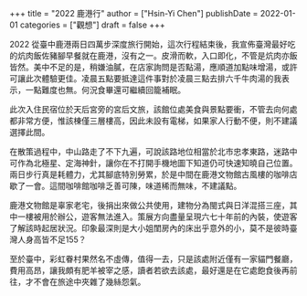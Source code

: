 +++
title = "2022 鹿港行"
author = ["Hsin-Yi Chen"]
publishDate = 2022-01-01
categories = ["觀想"]
draft = false
+++

2022 從臺中鹿港兩日四萬步深度旅行開始，這次行程結束後，我宣佈臺灣最好吃的炕肉飯佐豬腳早餐就在鹿港，沒有之一。皮滑而軟，入口即化，不管是炕肉亦飯皆然。美中不足的是，稍嫌油膩，在店家詢問是否點湯，應順道加點味增湯，或許可讓此次體驗更佳。凌晨五點要抵達這件事對於凌晨三點去排六千牛肉湯的我表示，一點難度也無。何況食畢還可繼續回籠補眠。

此次入住民宿位於天后宮旁的宮后文旅，該館位處美食與景點要衝，不管去向何處都非常方便，惟該棟僅三層樓高，因此未設有電梯，如果家人行動不便，則不建議選擇此間。

在散策過程中，中山路走了不下九遍，可說該路地位相當於北市忠孝東路，迷路中可作為北極星、定海神針，讓你在不打開手機地圖下知道仍可快速知曉自己位置。兩日步行真是耗體力，尤其腳底特別勞累，於是中間在鹿港文物館古風樓的咖啡店歇了一會。這間咖啡館咖啡乏善可陳，味道稀而無味，不建議點。

鹿港文物館是辜家老宅，後捐出來做公共使用，建物分為閩式與日洋混搭三座，其中一樓被用於辦公，遊客無法進入。策展方向盡量呈現六七十年前的內裝，使遊客了解該時起居狀況。印象最深則是大小姐閨房內的床出乎意外的小，莫不是彼時臺灣人身高皆不足155？

至於臺中，彩虹眷村果然名不虛傳，值得一去，只是該處附近僅有一家貓門餐廳，費用高昂，讓我頗有肥羊被宰之感，讀者若欲去該處，最好還是在它處飽食後再前往，才不會在旅途中夾雜了幾絲怨氣。
